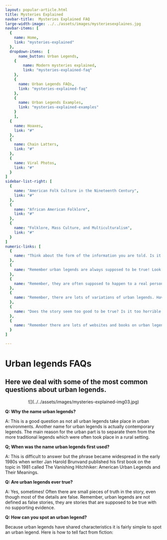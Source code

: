 ```yaml
---
layout: popular-article.html
title: Mysteries Explained
navbar-title:  Mysteries Explained FAQ
large-width-image: ../../assets/images/mysteriesexplaines.jpg
navbar-items: [
  {
    name: Home,
    link: "mysteries-explained"
  },
  dropdown-items:  [
      name_button: Urban Legends,
    {
        name: Modern mysteries explained,
        link: "mysteries-explained-faq"
    },
    {
      name: Urban Legends FAQs,
      link: "mysteries-explained-faq"
    },
    {
      name: Urban Legends Examples,
      link: "mysteries-explained-examples"
    }
    ],
  {
    name: Hoaxes,
    link: "#"
  },
  {
    name: Chain Latters,
    link: "#"
  },
  {
    name: Viral Photos,
    link: "#"
  }
]
sidebar-list-right: [
  {
    name: "American Folk Culture in the Nineteenth Century",
    link: "#"
  },
  {
    name: "African American Folklore",
    link: "#"
  },
  {
    name: "Folklore, Mass Culture, and Multiculturalism",
    link: "#"
  }
]
numeric-links: [
  {
    name: "Think about the form of the information you are told. Is it a story with a beginning, a middle and an end? Does the ending have a shock or a surprise? If so, it might be an urban legend."
  },
  {
    name: "Remember urban legends are always supposed to be true! Look for phrases like ‘this is a true story...’"
  },
  {
    name: "Remember, they are often supposed to happen to a real person, but not anybody that you can check with. Listen for phrases like ‘I heard this from the wife of someone at work’ or ‘A friend of a friend...'"
  },
  {
    name: "Remember, there are lots of variations of urban legends. Have you heard the same story before with slightly different details? If you have, then it’s probably an urban legend."
  },
  {
    name: "Does the story seem too good to be true? Is it too horrible or too funny to have really happened? If you think it is then it’s probably an urban legend."
  },
  {
    name: "Remember there are lots of websites and books on urban legends - if you don’t know, do a bit of research!"
  }
]

---
```


# Urban legends FAQs

## Here we deal with some of the most common questions about urban legends.

<center>![](../../assets/images/mysteries-explained-img03.jpg)</center>

**Q: Why the name urban legends?**

A: This is a good question as not all urban legends take place in urban environments. Another name for urban legends is actually contemporary legends. The main reason for the urban part is to separate them from the more traditional legends which were often took place in a rural setting.

**Q; When was the name urban legends first used?**

A: This is difficult to answer but the phrase became widespread in the early 1980s when writer Jan Harold Brunvand published his first book on the topic in 1981 called The Vanishing Hitchhiker: American Urban Legends and Their Meanings.

**Q: Are urban legends ever true?**

A: Yes, sometimes! Often there are small pieces of truth in the story, even though most of the details are false. Remember, urban legends are not defined as false stories, they are stories that are supposed to be true with no supporting evidence.

**Q: How can you spot an urban legend?**

Because urban legends have shared characteristics it is fairly simple to spot an urban legend. Here is how to tell fact from fiction:
